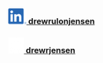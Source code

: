 ### [<img src="LinkedIn.png" alt="LinkedIn logo"> drewrulonjensen](https://www.linkedin.com/in/drewrulonjensen/)
### [<img src="GitHub.png" alt="GitHub logo"> drewrjensen](https://github.com/drewrjensen)